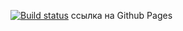  [![Build status](https://ci.appveyor.com/api/projects/status/lp82h87w4d33mnim?svg=true)](https://ci.appveyor.com/project/saetovdinar/testing)
ссылка на Github Pages